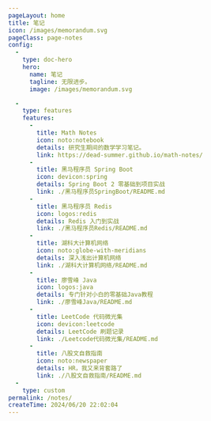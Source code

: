 ```yaml
---
pageLayout: home
title: 笔记
icon: /images/memorandum.svg
pageClass: page-notes
config:
  -
    type: doc-hero
    hero:
      name: 笔记
      tagline: 无限进步。
      image: /images/memorandum.svg

  -
    type: features
    features:
      -
        title: Math Notes
        icon: noto:notebook
        details: 研究生期间的数学学习笔记。
        link: https://dead-summer.github.io/math-notes/
      -
        title: 黑马程序员 Spring Boot
        icon: devicon:spring
        details: Spring Boot 2 零基础到项目实战
        link: ./黑马程序员SpringBoot/README.md
      -
        title: 黑马程序员 Redis
        icon: logos:redis
        details: Redis 入门到实战
        link: ./黑马程序员Redis/README.md
      -
        title: 湖科大计算机网络
        icon: noto:globe-with-meridians
        details: 深入浅出计算机网络
        link: ./湖科大计算机网络/README.md
      -
        title: 廖雪峰 Java
        icon: logos:java
        details: 专门针对小白的零基础Java教程
        link: ./廖雪峰Java/README.md
      -
        title: LeetCode 代码微光集
        icon: devicon:leetcode
        details: LeetCode 刷题记录
        link: ./Leetcode代码微光集/README.md
      -
        title: 八股文自救指南
        icon: noto:newspaper
        details: HR，我又来背套路了
        link: ./八股文自救指南/README.md
  -
    type: custom
permalink: /notes/
createTime: 2024/06/20 22:02:04
---
```


<style>
.page-notes {
  --vp-home-hero-name-color: transparent;
  --vp-home-hero-name-background: linear-gradient(120deg, #ff8736 30%, #ffdf85);
  --vp-home-hero-image-background-image: linear-gradient(
    45deg,
    rgb(255, 246, 215) 50%,
    rgb(239, 216, 177) 50%
  );
  --vp-home-hero-image-filter: blur(44px);
}

[data-theme="dark"] .page-notes {
  --vp-home-hero-image-background-image: linear-gradient(
    45deg,
    rgba(255, 246, 215, 0.07) 50%,
    rgba(239, 216, 177, 0.15) 50%
  );
}
</style>